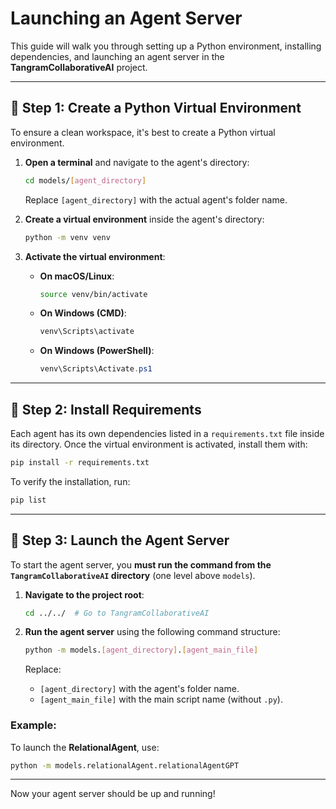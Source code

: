 # Launching an Agent Server

This guide will walk you through setting up a Python environment, installing dependencies, and launching an agent server in the **TangramCollaborativeAI** project.

---

## 🔹 Step 1: Create a Python Virtual Environment

To ensure a clean workspace, it's best to create a Python virtual environment.

1. **Open a terminal** and navigate to the agent's directory:
   ```bash
   cd models/[agent_directory]
   ```
   Replace `[agent_directory]` with the actual agent's folder name.

2. **Create a virtual environment** inside the agent's directory:
   ```bash
   python -m venv venv
   ```

3. **Activate the virtual environment**:
   - **On macOS/Linux**:
     ```bash
     source venv/bin/activate
     ```
   - **On Windows (CMD)**:
     ```cmd
     venv\Scripts\activate
     ```
   - **On Windows (PowerShell)**:
     ```powershell
     venv\Scripts\Activate.ps1
     ```

---

## 🔹 Step 2: Install Requirements

Each agent has its own dependencies listed in a `requirements.txt` file inside its directory. Once the virtual environment is activated, install them with:

```bash
pip install -r requirements.txt
```

To verify the installation, run:

```bash
pip list
```

---

## 🔹 Step 3: Launch the Agent Server

To start the agent server, you **must run the command from the `TangramCollaborativeAI` directory** (one level above `models`).

1. **Navigate to the project root**:
   ```bash
   cd ../../  # Go to TangramCollaborativeAI
   ```

2. **Run the agent server** using the following command structure:
   ```bash
   python -m models.[agent_directory].[agent_main_file]
   ```

   Replace:
   - `[agent_directory]` with the agent's folder name.
   - `[agent_main_file]` with the main script name (without `.py`).

### Example:
To launch the **RelationalAgent**, use:
```bash
python -m models.relationalAgent.relationalAgentGPT
```

---

Now your agent server should be up and running! 


